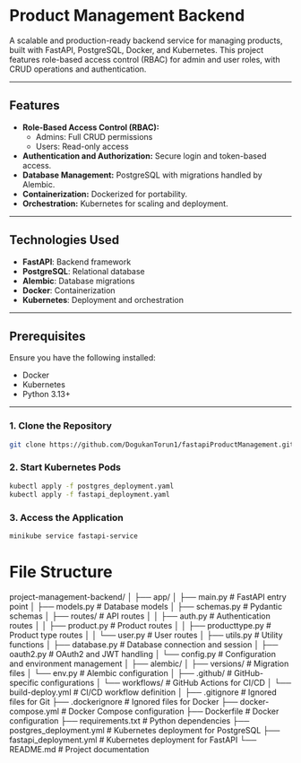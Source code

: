 # Product Management Backend  

A scalable and production-ready backend service for managing products, built with FastAPI, PostgreSQL, Docker, and Kubernetes. This project features role-based access control (RBAC) for admin and user roles, with CRUD operations and authentication.  

---

## Features  
- **Role-Based Access Control (RBAC):**  
  - Admins: Full CRUD permissions  
  - Users: Read-only access  
- **Authentication and Authorization:** Secure login and token-based access.  
- **Database Management:** PostgreSQL with migrations handled by Alembic.  
- **Containerization:** Dockerized for portability.  
- **Orchestration:** Kubernetes for scaling and deployment.

---

## Technologies Used  
- **FastAPI**: Backend framework  
- **PostgreSQL**: Relational database  
- **Alembic**: Database migrations  
- **Docker**: Containerization  
- **Kubernetes**: Deployment and orchestration

---

## Prerequisites  
Ensure you have the following installed:  
- Docker  
- Kubernetes
- Python 3.13+

---

### 1. Clone the Repository  
```bash
git clone https://github.com/DogukanTorun1/fastapiProductManagement.git
```

### 2. Start Kubernetes Pods
```bash
kubectl apply -f postgres_deployment.yaml
kubectl apply -f fastapi_deployment.yaml
```

### 3. Access the Application
```bash
minikube service fastapi-service
```

# File Structure

project-management-backend/
│
├── app/
│   ├── main.py              # FastAPI entry point
│   ├── models.py            # Database models
│   ├── schemas.py           # Pydantic schemas
│   ├── routes/              # API routes
│   │   ├── auth.py          # Authentication routes
│   │   ├── product.py       # Product routes
│   │   ├── producttype.py   # Product type routes
│   │   └── user.py          # User routes
│   ├── utils.py             # Utility functions
│   ├── database.py          # Database connection and session
│   ├── oauth2.py            # OAuth2 and JWT handling
│   └── config.py            # Configuration and environment management
│
├── alembic/
│   ├── versions/            # Migration files
│   └── env.py               # Alembic configuration
│
├── .github/                 # GitHub-specific configurations
│   └── workflows/           # GitHub Actions for CI/CD
│       └── build-deploy.yml # CI/CD workflow definition
│
├── .gitignore               # Ignored files for Git
├── .dockerignore            # Ignored files for Docker
├── docker-compose.yml       # Docker Compose configuration
├── Dockerfile               # Docker configuration
├── requirements.txt         # Python dependencies
├── postgres_deployment.yml # Kubernetes deployment for PostgreSQL
├── fastapi_deployment.yml  # Kubernetes deployment for FastAPI
└── README.md                # Project documentation

